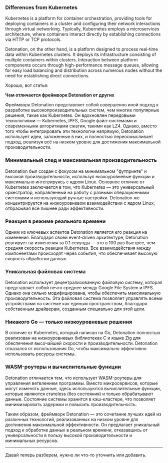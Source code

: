 ### Differences from Kubernetes

Kubernetes is a platform for container orchestration, providing tools for deploying containers in a cluster and configuring their network interactions through virtual networking. Typically, Kubernetes employs a microservices architecture, where containers interact directly by establishing connections via HTTP or TCP protocols.

Detonation, on the other hand, is a platform designed to process real-time data within Kubernetes clusters. It deploys its infrastructure consisting of multiple containers within clusters. Interaction between platform components occurs through high-performance message queues, allowing for easy load balancing and distribution across numerous nodes without the need for establishing direct connections.


Хорошо, вот статья:

**Чем отличается фреймворк Detonation от других**

Фреймворк Detonation представляет собой совершенно иной подход к разработке высокопроизводительных систем, чем многие популярные решения, такие как Kubernetes. Он вдохновлен передовыми технологиями — Kubernetes, IPFS, Google файл-системами и современными алгоритмами сжатия, такими как LZ4. Однако, вместо того чтобы интегрировать эти технологии напрямую, Detonation использует идеи, заложенные в них, и полностью переосмысливает подход, реализуя всё на низком уровне для достижения максимальной производительности.

### Минимальный след и максимальная производительность

Detonation был создан с фокусом на минимальном "футпринте" и высокой производительности, используя низкоуровневые функции и максимально интегрируясь с ядром Linux. Основное отличие от Kubernetes заключается в том, что Kubernetes — это универсальный оркестратор, направленный на работу с разными операционными системами и использующий ручные настройки. Detonation же концентрируется на низкоуровневом взаимодействии с ядром Linux, отбрасывая всё лишнее ради эффективности.

### Реакция в режиме реального времени

Одним из ключевых аспектов Detonation является его реакция на изменения. Благодаря своей event-driven архитектуре, Detonation реагирует на изменения за 0.1 секунды — это в 100 раз быстрее, чем средняя скорость реакции Kubernetes. Все взаимодействия между компонентами происходят через события, что обеспечивает высокую скорость обработки данных.

### Уникальная файловая система

Detonation использует децентрализованную файловую систему, которая представляет собой нечто среднее между Google File System и IPFS. Однако она сильно модифицирована, чтобы обеспечить максимальную производительность. Эта файловая система позволяет управлять всеми устройствами на системе как единым пространством, благодаря собственным драйверам, созданным специально для этой цели.

### Никакого Go — только низкоуровневые решения

В отличие от Kubernetes, который написан на Go, Detonation полностью реализован на низкоуровневых библиотеках C и языке Zig для обеспечения высочайшей скорости и производительности. Detonation отказался от использования Go, чтобы максимально эффективно использовать ресурсы системы.

### WASM-роутеры и вычислительные функции

Detonation отличается тем, что использует WASM-роутеры для управления ветвлением программы. Вместо микросервисов, которые могут изменять данные, здесь используются вычислительные функции, которые являются статeless (без состояния) и только обрабатывают данные. Состояние системы хранится в кэш-кластере, что позволяет минимизировать задержки и повысить производительность.

Таким образом, фреймворк Detonation — это сочетание лучших идей из различных технологий, реализованных на низком уровне для достижения максимальной эффективности. Он предлагает уникальный подход к обработке данных в реальном времени, отказавшись от универсальности в пользу высокой производительности и минимальных ресурсов.

---

Давай теперь разберем, нужно ли что-то уточнить или добавить.